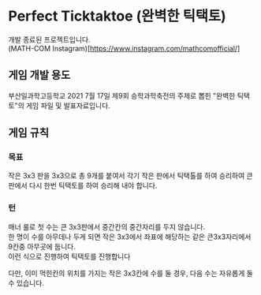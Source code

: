 # Perfect Ticktaktoe (완벽한 틱택토)  
개발 종료된 프로젝트입니다.  
(MATH-COM Instagram)[https://www.instagram.com/mathcomofficial/]

## 게임 개발 용도  
부산일과학고등학교 2021 7월 17일 제9회 승학과학축전의 주제로 뽑힌 "완벽한 틱택토"의 게임 파일 및 발표자료입니다.

## 게임 규칙  
### 목표  
작은 3x3 판을 3x3으로 총 9개를 붙여서 각기 작은 판에서 틱택톨를 하여 승리하여 큰판에서 다시 한번 틱택토를 하여 승리해 내야 합니다. 

### 턴
매너 룰로 첫 수는 큰 3x3판에서 중간칸의 중간자리를 두지 않습니다.  
한 명이 수를 아무데나 두게 되면 작은 3x3에서 좌표에 해당하는 같은 큰3x3자리에서 9칸중 아무곳에 둡니다.  
이런 식으로 진행하여 틱택토를 진행합니다  

다만, 이미 먹힌칸의 위치를 가지는 작은 3x3칸에 수를 둘 경우, 다음 수는 자유롭게 둘 수 있습니다.
